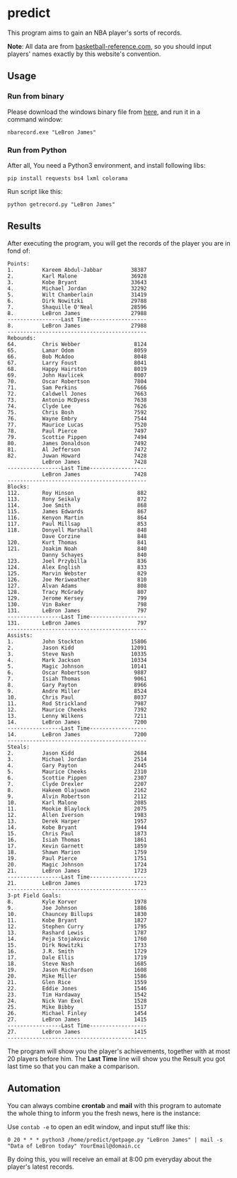 # predict
This program aims to gain an NBA player's sorts of records.

**Note**: All data are from [basketball-reference.com](http://www.basketball-reference.com/leaders/), so you should input players' names exactly by this website's convention.

## Usage

### Run from binary

Please download the windows binary file from [here](https://github.com/schnauzers/predict/files/752129/nbarecord.zip), and run it in a command window:

```
nbarecord.exe "LeBron James"
```

### Run from Python

After all, You need a Python3 environment,  and install following libs:

```
pip install requests bs4 lxml colorama
```

Run script like this:

```
python getrecord.py "LeBron James"
```

## Results

After executing the program, you will get the records of the player you are in fond of:

```
Points:
1.         Kareem Abdul-Jabbar         38387
2.         Karl Malone                 36928
3.         Kobe Bryant                 33643
4.         Michael Jordan              32292
5.         Wilt Chamberlain            31419
6.         Dirk Nowitzki               29788
7.         Shaquille O'Neal            28596
8.         LeBron James                27988
-----------------Last Time------------------
8.         LeBron James                27988
--------------------------------------------
Rebounds:
64.        Chris Webber                 8124
65.        Lamar Odom                   8059
66.        Bob McAdoo                   8048
67.        Larry Foust                  8041
68.        Happy Hairston               8019
69.        John Havlicek                8007
70.        Oscar Robertson              7804
71.        Sam Perkins                  7666
72.        Caldwell Jones               7663
73.        Antonio McDyess              7638
74.        Clyde Lee                    7626
75.        Chris Bosh                   7592
76.        Wayne Embry                  7544
77.        Maurice Lucas                7520
78.        Paul Pierce                  7497
79.        Scottie Pippen               7494
80.        James Donaldson              7492
81.        Al Jefferson                 7472
82.        Juwan Howard                 7428
           LeBron James                 7428
-----------------Last Time------------------
           LeBron James                 7428
--------------------------------------------
Blocks:
112.       Roy Hinson                    882
113.       Rony Seikaly                  872
114.       Joe Smith                     868
115.       James Edwards                 867
116.       Kenyon Martin                 864
117.       Paul Millsap                  853
118.       Donyell Marshall              848
           Dave Corzine                  848
120.       Kurt Thomas                   841
121.       Joakim Noah                   840
           Danny Schayes                 840
123.       Joel Przybilla                836
124.       Alex English                  833
125.       Marvin Webster                829
126.       Joe Meriweather               810
127.       Alvan Adams                   808
128.       Tracy McGrady                 807
129.       Jerome Kersey                 799
130.       Vin Baker                     798
131.       LeBron James                  797
-----------------Last Time------------------
131.       LeBron James                  797
--------------------------------------------
Assists:
1.         John Stockton               15806
2.         Jason Kidd                  12091
3.         Steve Nash                  10335
4.         Mark Jackson                10334
5.         Magic Johnson               10141
6.         Oscar Robertson              9887
7.         Isiah Thomas                 9061
8.         Gary Payton                  8966
9.         Andre Miller                 8524
10.        Chris Paul                   8037
11.        Rod Strickland               7987
12.        Maurice Cheeks               7392
13.        Lenny Wilkens                7211
14.        LeBron James                 7200
-----------------Last Time------------------
14.        LeBron James                 7200
--------------------------------------------
Steals:
2.         Jason Kidd                   2684
3.         Michael Jordan               2514
4.         Gary Payton                  2445
5.         Maurice Cheeks               2310
6.         Scottie Pippen               2307
7.         Clyde Drexler                2207
8.         Hakeem Olajuwon              2162
9.         Alvin Robertson              2112
10.        Karl Malone                  2085
11.        Mookie Blaylock              2075
12.        Allen Iverson                1983
13.        Derek Harper                 1957
14.        Kobe Bryant                  1944
15.        Chris Paul                   1873
16.        Isiah Thomas                 1861
17.        Kevin Garnett                1859
18.        Shawn Marion                 1759
19.        Paul Pierce                  1751
20.        Magic Johnson                1724
21.        LeBron James                 1723
-----------------Last Time------------------
21.        LeBron James                 1723
--------------------------------------------
3-pt Field Goals:
8.         Kyle Korver                  1978
9.         Joe Johnson                  1886
10.        Chauncey Billups             1830
11.        Kobe Bryant                  1827
12.        Stephen Curry                1795
13.        Rashard Lewis                1787
14.        Peja Stojakovic              1760
15.        Dirk Nowitzki                1733
16.        J.R. Smith                   1729
17.        Dale Ellis                   1719
18.        Steve Nash                   1685
19.        Jason Richardson             1608
20.        Mike Miller                  1586
21.        Glen Rice                    1559
22.        Eddie Jones                  1546
23.        Tim Hardaway                 1542
24.        Nick Van Exel                1528
25.        Mike Bibby                   1517
26.        Michael Finley               1454
27.        LeBron James                 1415
-----------------Last Time------------------
27.        LeBron James                 1415
--------------------------------------------
```

The program will show you the player's achievements, together with at most 20 players before him. The **Last Time** line will show you the Result you got last time so that you can make a comparison.

## Automation

You can always combine **crontab** and **mail** with this program to automate the whole thing to inform you the fresh news, here is the instance:

Use `contab -e` to open an edit window, and input stuff like this:

```
0 20 * * * python3 /home/predict/getpage.py "LeBron James" | mail -s "Data of LeBron today" YourEmail@domain.cc
```

By doing this,  you will receive an email at 8:00 pm everyday about the player's latest records.
